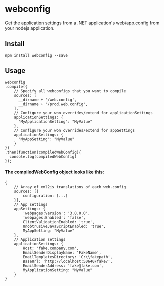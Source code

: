 # webconfig

Get the application settings from a .NET application's web/app.config from your nodejs application.

## Install

`npm install webconfig --save`

## Usage

    webconfig
    .compile({
        // Specify all webconfigs that you want to compile
        sources: [
          __dirname + '/web.config',
          __dirname + '/prod.web.config',
        ],
        // Configure your won overrides/extend for applicationSettings
        applicationSettings: {
          "MyApplicationSetting": "MyValue"
        },
        // Configure your won overrides/extend for appSettings
        applicationSettings: {
          "MyAppSetting": "MyValue"
        }
    })
    .then(function(compiledWebConfig){
      console.log(compiledWebConfig)
    });

#### The compiledWebConfig object looks like this:

    {
        // Array of xml2js translations of each web.config
        sources: [{
            configuration: [...]
        }],
        // App settings
        appSettings: {
            'webpages:Version': '3.0.0.0',
            'webpages:Enabled': 'false',
            ClientValidationEnabled: 'true',
            UnobtrusiveJavaScriptEnabled: 'true',
            MyAppSetting: "MyValue"
        },
        // Application settings
        applicationSettings: {
            Host: 'fake.company.com',
            EmailSenderDisplayName: 'FakeName',
            EmailTemplatesDirectory: 'C:\\fakepath',
            BaseUrl: 'http://localhost:50640/fake/',
            EmailSenderAddress: 'fake@fake.com',
            MyApplicationSetting: "MyValue"
        }
    }
